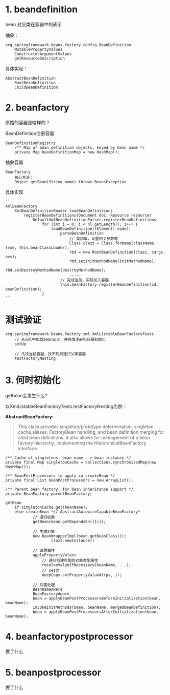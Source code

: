 # 1. beandefinition #
   bean 对应类在容器中的表示

抽象：

    org.springframework.beans.factory.config.BeanDefinition
    	MutablePropertyValues
    	ConstructorArgumentValues
    	getResourceDescription

具体实现：

    AbstractBeanDefinition
    	RootBeanDefinition
    	ChildBeanDefinition
# 2. beanfactory #
原始的容器是啥样的？

BeanDefinition注册容器

    BeanDefinitionRegistry
        /** Map of bean definition objects, keyed by bean name */
	    private Map beanDefinitionMap = new HashMap();

抽象容器

    BeanFactory
        核心方法：
        Object getBean(String name) throws BeansException

具体实现

	```
	XmlBeanFactory
		XmlBeanDefinitionReader.loadBeanDefinitions
			registerBeanDefinitions(Document doc, Resource resource)
				DefaultXmlBeanDefinitionParser.registerBeanDefinitions
					for (int i = 0; i < nl.getLength(); i++) {
						loadBeanDefinition((Element) node);
							parseBeanDefinition
								// 类加载，设置相关参数等
								Class clazz = Class.forName(className, true, this.beanClassLoader);
								rbd = new RootBeanDefinition(clazz, cargs, pvs);
								rbd.setInitMethodName(initMethodName);
								rbd.setDestroyMethodName(destroyMethodName);
								......
							// 完成注册，实际加入容器
							this.beanFactory.registerBeanDefinition(id, beanDefinition);
					}
	```

# 测试验证 #

	org.springframework.beans.factory.xml.XmlListableBeanFactoryTests
		// 从xml中加载bean定义，并完成注册和容器初始化
		setUp
		
		// 先找当前容器，找不到则递归父亲容器
		testFactoryNesting


# 3. 何时初始化 #
getbean会发生什么?

以XmlListableBeanFactoryTests.testFactoryNesting为例：

**AbstractBeanFactory:**

>This class provides singleton/prototype determination, singleton cache,aliases, FactoryBean handling, and bean definition merging for child bean definitions. It also allows for management of a bean factory hierarchy, implementing the HierarchicalBeanFactory interface.
	
	/** Cache of singletons: bean name --> bean instance */
	private final Map singletonCache = Collections.synchronizedMap(new HashMap());

	/** BeanPostProcessors to apply in createBean */
	private final List beanPostProcessors = new ArrayList();

    /** Parent bean factory, for bean inheritance support */
	private BeanFactory parentBeanFactory;
	
	getBean
		if singletonCache.get(beanName);
		else createBean *// AbstractAutowireCapableBeanFactory*
				// 递归依赖
				getBean(bean.getDependsOn()[i]);
				
				// 生成对象
				new BeanWrapperImpl(bean.getBeanClass());
						clazz.newInstance()

				// 设置属性
				applyPropertyValues
					// 递归创建可能的对象类型属性
					resolveValueIfNecessary(beanName, ...);
					// set之
					deepCopy.setPropertyValueAt(pv, i);
				
				// 后置处理
				BeanNameAware
				BeanFactoryAware
				bean = applyBeanPostProcessorsBeforeInitialization(bean, beanName);
				invokeInitMethods(bean, beanName, mergedBeanDefinition);
				bean = applyBeanPostProcessorsAfterInitialization(bean, beanName);

# 4. beanfactorypostprocessor #
   做了什么
# 5. beanpostprocessor #
   做了什么